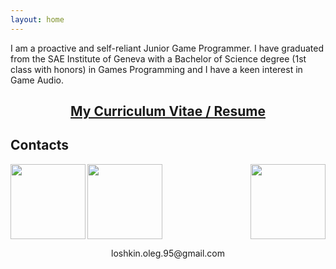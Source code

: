 ```yaml
---
layout: home
---
```

<p align="justified">
  I am a proactive and self-reliant Junior Game Programmer. I have graduated from the SAE Institute of Geneva with a Bachelor of Science degree (1st class with honors) in Games Programming and I have a keen interest in Game Audio.<br>
</p>

<h2 align="center">
  <a href="http://raw.githubusercontent.com/LoshkinOleg/LoshkinOleg.github.io/main/assets/CV_OlegLoshkin.pdf">My Curriculum Vitae / Resume</a>
</h2>

<h2>Contacts</h2>

<a href="http://www.linkedin.com/in/oleg-loshkin">
  <img align="left" width="120" height="120" src="{{site.assets_dir}}/LI-In-Bug.png">
</a>

<a href="http://github.com/LoshkinOleg">
  <img align="right" width="120" height="120" src="{{site.assets_dir}}/GitHub-Mark-Light-120px-plus.png">
</a>

<a href="mailto:loshkin.oleg.95@gmail.com">
  <img align="center" width="120" height="120" src="{{site.assets_dir}}/mail.png">
</a>
<p align="center">
  loshkin.oleg.95@gmail.com
</p>
<br>